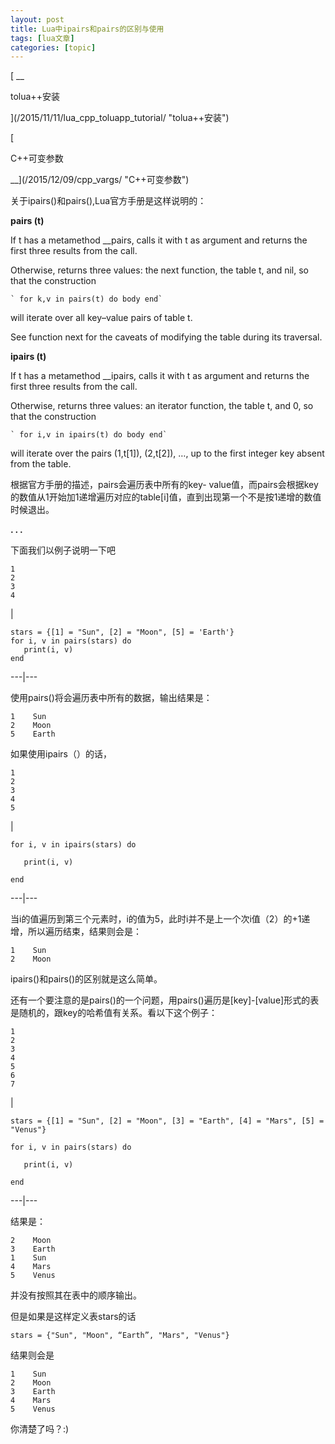 ```yaml
---
layout: post
title: Lua中ipairs和pairs的区别与使用 
tags: [lua文章]
categories: [topic]
---
```

[ __

tolua++安装

](/2015/11/11/lua_cpp_toluapp_tutorial/ "tolua++安装")

[

C++可变参数

__](/2015/12/09/cpp_vargs/ "C++可变参数")

关于ipairs()和pairs(),Lua官方手册是这样说明的：

**pairs (t)**

If t has a metamethod __pairs, calls it with t as argument and returns the
first three results from the call.

Otherwise, returns three values: the next function, the table t, and nil, so
that the construction

    
    
    ` for k,v in pairs(t) do body end`

will iterate over all key–value pairs of table t.

See function next for the caveats of modifying the table during its traversal.

**ipairs (t)**

If t has a metamethod __ipairs, calls it with t as argument and returns the
first three results from the call.

Otherwise, returns three values: an iterator function, the table t, and 0, so
that the construction

    
    
    ` for i,v in ipairs(t) do body end`

will iterate over the pairs (1,t[1]), (2,t[2]), …, up to the first integer key
absent from the table.

根据官方手册的描述，pairs会遍历表中所有的key-
value值，而pairs会根据key的数值从1开始加1递增遍历对应的table[i]值，直到出现第一个不是按1递增的数值时候退出。

**. . .**

下面我们以例子说明一下吧

    
    
    1  
    2  
    3  
    4  
    

|

    
    
    stars = {[1] = "Sun", [2] = "Moon", [5] = 'Earth'}  
    for i, v in pairs(stars) do  
       print(i, v)  
    end  
      
  
---|---  
  
使用pairs()将会遍历表中所有的数据，输出结果是：

    
    
    1    Sun
    2    Moon
    5    Earth

如果使用ipairs（）的话，

    
    
    1  
    2  
    3  
    4  
    5  
    

|

    
    
    for i, v in ipairs(stars) do  
      
       print(i, v)  
      
    end  
      
  
---|---  
  
当i的值遍历到第三个元素时，i的值为5，此时i并不是上一个次i值（2）的+1递增，所以遍历结束，结果则会是：

    
    
    1    Sun
    2    Moon

ipairs()和pairs()的区别就是这么简单。

还有一个要注意的是pairs()的一个问题，用pairs()遍历是[key]-[value]形式的表是随机的，跟key的哈希值有关系。看以下这个例子：

    
    
    1  
    2  
    3  
    4  
    5  
    6  
    7  
    

|

    
    
    stars = {[1] = "Sun", [2] = "Moon", [3] = "Earth", [4] = "Mars", [5] = "Venus"}  
      
    for i, v in pairs(stars) do  
      
       print(i, v)  
      
    end  
      
  
---|---  
  
结果是：

    
    
    2    Moon
    3    Earth
    1    Sun
    4    Mars
    5    Venus

并没有按照其在表中的顺序输出。

但是如果是这样定义表stars的话

`stars = {"Sun", "Moon", “Earth”, "Mars", "Venus"}`

结果则会是

    
    
    1    Sun
    2    Moon
    3    Earth
    4    Mars
    5    Venus

你清楚了吗？:)